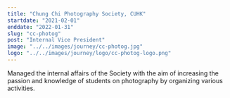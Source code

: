 ```yaml
---
title: "Chung Chi Photography Society, CUHK"
startdate: "2021-02-01"
enddate: "2022-01-31"
slug: "cc-photog"
post: "Internal Vice President"
image: "../../images/journey/cc-photog.jpg"
logo: "../../images/journey/logo/cc-photog-logo.png"
---
```

Managed the internal affairs of the Society with the aim of increasing the passion and knowledge of students on photography by organizing various activities. 